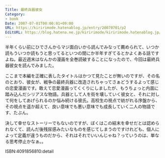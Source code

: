 ```yaml
---
Title: 最終兵器彼女
Category:
- book
Date: 2007-07-01T00:00:01+09:00
URL: https://kiririmode.hatenablog.jp/entry/20070701/p2
EditURL: https://blog.hatena.ne.jp/kiririmode/kiririmode.hatenablog.jp/atom/entry/8454420450078217164
---
```



半年くらい前にひでさんからマジ面白いから読んでみなって薦められて、いつか読もういつか読もうと思ってるといつの間にか半年すぎてるとかよくある話ですよね。最近週末はなんかの漫画を全巻読破することになったので、今回は最終兵器彼女を読んでみました。


ここまで本編を正確に表したタイトルはかつて見たことが無いのですが、その名のとおり、彼女が、戦争の最終兵器に改造されちゃってさぁどうするよって感じの恋愛漫画です。敢えて恋愛漫画ってくくりにしましたが、もうちょっと内面に踏み込んだシリアスな物語。兵器として人を街を壊していく彼女と、それに対して何をしてあげられるのか悩み続ける彼氏。高校生の視点で紡がれる序盤から、その視点を遥か超えて、良い意味でも悪い意味でも成長していく二人の物語です、たぶん。


決して幸せなストーリーでもないのですが、ぼくはこの結末を幸せだとは認められなくて、読んだ後残尿感みたいなものを感じてしまうのですけれども、個人によって定義が違うものだから、それはそれでいいんじゃね？っていうのは、単なる思考停止かなぁ。。

ISBN:4091856810:detail
